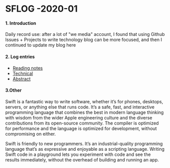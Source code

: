 # SFLOG -2020-01

#### 1. Introduction
Daily record use: after a lot of "we media" account, I found that using Github Issues + Projects to write technology blog can be more focused, and then I continued to update my blog here
#### 2. Log entries
+ [Reading notes](https://github.com/PlatoJobs/SFLOG/projects/3)
+ [Technical](https://github.com/PlatoJobs/SFLOG/projects/2)
+ [Abstract](https://github.com/PlatoJobs/SFLOG/projects/1)

#### 3.Other

Swift is a fantastic way to write software, whether it’s for phones, desktops, servers, or anything else that runs code. It’s a safe, fast, and interactive programming language that combines the best in modern language thinking with wisdom from the wider Apple engineering culture and the diverse contributions from its open-source community. The compiler is optimized for performance and the language is optimized for development, without compromising on either.

Swift is friendly to new programmers. It’s an industrial-quality programming language that’s as expressive and enjoyable as a scripting language. Writing Swift code in a playground lets you experiment with code and see the results immediately, without the overhead of building and running an app.


